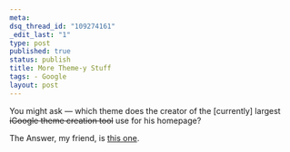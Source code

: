 ```yaml
--- 
meta: 
dsq_thread_id: "109274161" 
_edit_last: "1" 
type: post 
published: true 
status: publish 
title: More Theme-y Stuff 
tags: - Google 
layout: post 
--- 
```


You might ask — which theme does the creator of the [currently] largest <del>iGoogle theme creation tool</del> use for his homepage?

The Answer, my friend, is [this one](http://www.google.com/ig?skin=http://www.hawidu.com/themes/hawidu/theme_template.xml).